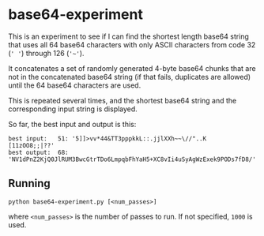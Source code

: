 # base64-experiment

This is an experiment to see if I can find the shortest length base64 string
that uses all 64 base64 characters with only ASCII characters from code 32
(`' '`) through 126 (`'~'`).

It concatenates a set of randomly generated 4-byte base64 chunks that are not
in the concatenated base64 string (if that fails, duplicates are allowed)
until the 64 base64 characters are used.

This is repeated several times, and the shortest base64 string and the
corresponding input string is displayed.

So far, the best input and output is this:

```
best input:   51: '5]]>vv*44&TT3pppkkL::.jjlXXh~~\//"..K  [11zOO8;;|??'
best output:  68: 'NV1dPnZ2KjQ0JlRUM3BwcGtrTDo6LmpqbFhYaH5+XC8vIi4uSyAgWzExek9PODs7fD8/'
```

## Running

```
python base64-experiment.py [<num_passes>]
```

where `<num_passes>` is the number of passes to run. If not specified, `1000`
is used.
